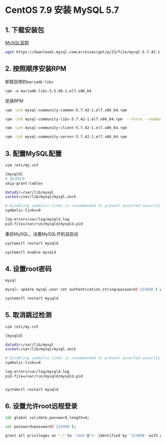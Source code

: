# CentOS 7.9 安装 MySQL 5.7

## 1. 下载安装包

[MySQL官网](https://downloads.mysql.com/archives/community/)

```bash
wget https://downloads.mysql.com/archives/get/p/23/file/mysql-5.7.42-1.el7.x86_64.rpm-bundle.tar
```





## 2. 按照顺序安装RPM

卸载自带的`mariadb-libs`

```
rpm -e mariadb-libs-5.5.68-1.el7.x86_64
```

安装RPM

```bash
rpm -ivh mysql-community-common-5.7.42-1.el7.x86_64.rpm

rpm -ivh mysql-community-libs-5.7.42-1.el7.x86_64.rpm  --force --nodeps

rpm -ivh mysql-community-client-5.7.42-1.el7.x86_64.rpm 

rpm -ivh mysql-community-server-5.7.42-1.el7.x86_64.rpm 
```



## 3. 配置MySQL配置

```bash
vim /etc/my.cnf

[mysqld]
# 跳过检测
skip-grant-tables

datadir=/var/lib/mysql
socket=/var/lib/mysql/mysql.sock

# Disabling symbolic-links is recommended to prevent assorted security risks
symbolic-links=0

log-error=/var/log/mysqld.log
pid-file=/var/run/mysqld/mysqld.pid
```



重启MySQL，设置MySQL开机自启动

```bash
systemctl restart mysqld

systemctl enable mysqld
```



## 4. 设置root密码

```bash
mysql

mysql> update mysql.user set authentication_string=password('123456') where user='root';

systemctl restart mysqld
```



## 5. 取消跳过检测

```bash
vim /etc/my.cnf

[mysqld]

datadir=/var/lib/mysql
socket=/var/lib/mysql/mysql.sock

# Disabling symbolic-links is recommended to prevent assorted security risks
symbolic-links=0

log-error=/var/log/mysqld.log
pid-file=/var/run/mysqld/mysqld.pid


systemctl restart mysqld
```



## 6. 设置允许root远程登录

```bash
set global validate_password_length=4;

set password=password('123456');

grant all privileges on *.* to 'root'@'%' identified by '123456' with grant option;
```

